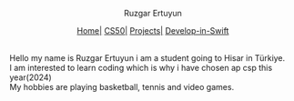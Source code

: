 <p align="center">
   Ruzgar Ertuyun
  <br>
 
  <p align="center">   
  <a href="https://ruzgarertuyun.github.io">Home|</a>
  <a href="https://ruzgarertuyun.github.io/CSP.html">CS50|</a>
  <a href="https://ruzgarertuyun.github.io/Projects.html">Projects|</a>
  <a href="https://ruzgarertuyun.github.io/Develop-in-Swift.html">Develop-in-Swift</a>
 
</p>
  <br>
  Hello my name is Ruzgar Ertuyun i am a student going to Hisar in Türkiye.
  <br>
  I am interested to learn coding which is why i have chosen ap csp this year(2024)
  <br>
  My hobbies are playing basketball, tennis and video games.


